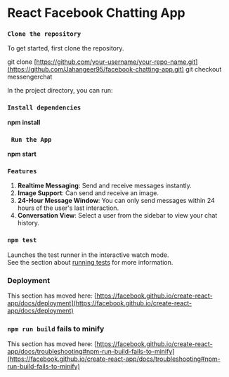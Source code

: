 # React Facebook Chatting App

### `Clone the repository`
To get started, first clone the repository.

git clone [https://github.com/your-username/your-repo-name.git](https://github.com/Jahangeer95/facebook-chatting-app.git)
git checkout messengerchat

In the project directory, you can run:
### `Install dependencies`
**npm install**

### ` Run the App`
**npm start**

 ### `Features`
1. **Realtime Messaging**: Send and receive messages instantly.
2. **Image Support**: Can send and receive an image.
3. **24-Hour Message Window**: You can only send messages within 24 hours of the user's last interaction.
4. **Conversation View**: Select a user from the sidebar to view your chat history.



### `npm test`

Launches the test runner in the interactive watch mode.\
See the section about [running tests](https://facebook.github.io/create-react-app/docs/running-tests) for more information.

### Deployment

This section has moved here: [https://facebook.github.io/create-react-app/docs/deployment](https://facebook.github.io/create-react-app/docs/deployment)

### `npm run build` fails to minify

This section has moved here: [https://facebook.github.io/create-react-app/docs/troubleshooting#npm-run-build-fails-to-minify](https://facebook.github.io/create-react-app/docs/troubleshooting#npm-run-build-fails-to-minify)
